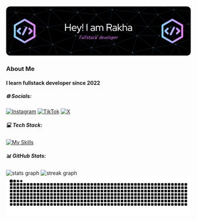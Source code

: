 ![Muhammad Rakha](img/github-header-image.png)

### About Me

#### I learn fullstack developer since 2022

##### 🌐 Socials:

[![Instagram](https://img.shields.io/badge/Instagram-%23E4405F.svg?logo=Instagram&logoColor=white)](https://instagram.com/rakha.tech) [![TikTok](https://img.shields.io/badge/TikTok-%23000000.svg?logo=TikTok&logoColor=white)](https://tiktok.com/@rakha.tech) [![X](https://img.shields.io/badge/X-black.svg?logo=X&logoColor=white)](https://x.com/rakha77_)

##### 💻 Tech Stack:

[![My Skills](https://skillicons.dev/icons?i=html,css,js,tailwind,git,nodejs,java,firebase,figma,discordjs&perline=5)](https://skillicons.dev)

##### 📊 GitHub Stats:

<div align="left">
  <img src="https://github-readme-stats.vercel.app/api?username=rakha-tech&hide_title=false&hide_rank=false&show_icons=true&include_all_commits=true&count_private=true&disable_animations=false&theme=dracula&locale=en&hide_border=false&order=1" height="150" alt="stats graph"  />
  <img src="https://streak-stats.demolab.com?user=rakha-tech&locale=en&mode=daily&theme=dracula&hide_border=false&border_radius=5&order=3" height="150" alt="streak graph"  />
</div>

<img src="https://raw.githubusercontent.com/rakha-tech/rakha-tech/output/snake.svg" alt="Snake animation" />
